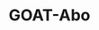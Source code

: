 ---
description : "Geo Open Accessibility Tool (GOAT) ist ein Open-Source-Webtool zur Erreichbarkeitsplanung mit Fokus auf Nachhaltigkeit."
layout : "what_is_goat"
title : "GOAT-Abo"
translationKey: "goat"
ogimage : "/images/request-demo/request_demo_ogimage.png"
hero_section:
  layout: left
  background_color_content: default
  image: "/images/GOAT/mockup-heatmap.webp"
  heading_logo: "/images/goat-logo.png"
  list_item:
  - Mit einer Vielzahl an Daten bestückt
  - Fusion von Stadt- und Verkehrsplanung
  - Intuitive Benutzeroberfläche
  - Open Source
  - Einarbeitung innerhalb eines Vormittags

sections:
  - order: 1
    quote_section:
      quote_items:
      - quote_image: "/images/index/digital-freiburg.png"
        quote_text: '„Ein hervorragendes Tool zur datengestützten, modernen Stadt- und Mobilitätsplanung für ambitionierte 15-Minuten-Städte.“​'
        author_name: "Dr. Michael Bauder, Stadt Freiburg"
      - quote_image: "/images/index/logo_lhm.webp"
        quote_text: '„GOAT ist ein sehr gutes Tool zur Berechnung und Darstellung von Erreichbarkeiten in der Verkehrs- und Stadtplanung.“​'
        author_name: "Attila Lüttmerding, Abteilungsleiter Grundlagen und Daten, Mobilitätsreferat, Landeshauptstadt München"
      - quote_image: "/images/index/logo_psu.webp"
        quote_text: '„GOAT hat entscheidende Vorteile für eine umweltgerechte Stadt-, Orts- und Raumplanung, da es von vornherein die Nutzerperspektive beinhaltet und nicht zuerst die Expertensicht repräsentiert. Das ist neu!“​'
        author_name: "Dr. Johannes Gnädinger, Prof. Schaller UmweltConsult GmbH"
      - quote_image: "/images/index/logo_freising.webp"
        quote_text: '„Eine richtungsweisende Unterstützung bei der Umsetzung der 15-Minuten-Stadt!“​'
        author_name: "Jonas Bellingrodt, Amt für Stadtplanung und Umwelt, Stadt Freising"
      - quote_image: "/images/index/logo_ffb.webp"
        quote_text: '„In Fürstenfeldbruck wird GOAT in der Stadt- und Verkehrsplanung genutzt und ist eine große Hilfe für die Erreichbarkeitsanalysen zu Fuß und mit dem Fahrrad“​'
        author_name: "Dr. Montserrat Miramontes, Mobilitätsmanagerin, Stadt Fürstenfeldbruck"
      - quote_image: "/images/index/logo_mvv.webp"
        quote_text: '„GOAT bringt durch intuitive und schnelle Analysen mit optisch ansprechenden und leicht verständlichen Ergebnissen einen großen Mehrwert zur Beantwortung komplexer Planungsprobleme im Mobilitätssektor."​'
        author_name: "Shravan Shinde, Bereich Konzeption & Consulting, Münchner Verkehrs- und Tarifverbund GmbH"

  - order: 2
    discover_section:
      background_color_content: primary
      list_item:
      - heading: "Das Tool für die integrierte Stadt- und Verkehrsplanung."
        text: 'Wir bieten mit GOAT eine Planungssoftware, die es erlaubt mit Hilfe von Erreichbarkeitsanalysen mühelos den Ist-Zustand zu analysieren und neue Konzepte und Vorhaben, wie den Bau neuer Infrastruktur oder Einrichtungen (z.B. Kindergarten, Bikesharing Station) zu bewerten.'
        button:
          url: '#'
          label: 'GOAT-Abo entdecken'
        video:
          video_bg: '/images/index/mockuper-2.png'
          video_url: 'https://player.vimeo.com/video/411721219?autoplay=1&muted=1'
      - heading: "Aufbereitung komplexer Daten"
        text: 'GOAT ist mit einer Fülle an komplexen räumlichen Daten ausgestattet. Im GOAT-Abo sind u.a. Points-of-Interests, Gebäude, Bevölkerungsdaten, Flächennutzung, Umweltdaten und verschiedene Hintergrundkarten enthalten. Außerdem können problemlos eigene Datensätze integriert werden.'
        img: '/images/GOAT/data_gif.gif'
      - heading: "Faktenbasierte Erreichbarkeitsanalysen"
        text: 'Mit GOAT steigert sich nicht nur die Effizienz, sondern die faktenbasierten Analysen unterstützen in bisher oft subjektiven Entscheidungs- und Investitionsprozessen.'
        video:
          video_bg: '/images/index/mockuper-4.png'
          video_url: ''

  - order: 3
    goat_abo_section:
      heading: 'GOAT Abo'
      text: 'Das GOAT-Abo ermöglicht Ihnen die individuelle Zusammensetzung von GOAT, zugeschnitten auf Ihre Bedürfnisse. Die Preisgestaltung richten sich nach der gewählten Gebietsgröße und der Einwohnerzahl. Schon ab 3.000 € / Jahr buchbar.'

  - order: 4
    question_section:
      list_item:
      - img: '/images/index/undraw_map_re_60yf.png'
        heading: 'Gebietsgröße wählen'
        sub_heading: 'Kommune - Landkreis - Verkehrsverbund - ...'
        text: 'Wählen Sie ihr Wunschgebiet für GOAT.​ Die Preisgestaltung richtet sich nach der Anzahl der Einwohner. '
      - img: '/images/index/undraw_pitching_re_fpgk.png'
        heading: 'Module wählen'
        sub_heading: 'Fußverkehr  - Radverkehr - ÖPNV'
        text: 'Jedes Modul ermöglicht es Ihnen, unabhängig von den gewählten Funktionen, Erreichbarkeitsanalysen des Ist-Zustandes für die ausgewählten Verkehrsmittel (Fuß, Rad und/oder ÖPNV) durchzuführen.'
      - img: '/images/index/undraw_select_option_re_u4qn.png'
        heading: 'Szenario-Funktionen wählen'
        sub_heading: 'Wege - Points-of-Interest - Gebäude'
        text: 'Die Szenario-Funktionen ermöglichen es jeweils, die Effekte neuer Infrastruktur (Wege, POIs, und/oder Gebäude) zu analysieren und die Auswirkungen auf die Erreichbarkeit zu ermitteln.'
      - img: '/images/index/undraw_team_spirit_re_yl1v.png'
        heading: 'Anzahl der Benutzer:innen wählen'
        text: 'Standardmäßig ist ein:e Nutzer:in im Preis inbegriffen. Wenn Sie GOAT im Team benutzen möchten, können Sie gerne mehr Nutzer:innen hinzubuchen.'

  - order: 5
    goat_contact_section:
      heading: 'Ihr Interesse ist geweckt?'
      button:
        url: 'kontakt'
        label: 'Kontaktieren Sie uns.'

  - order: 6
    feature_section:
      background_color_content: default
      list_item:
      - url: '/request-demo/'
        heading: 'GOAT-Demo'
        text: 'Testen Sie alle GOAT Funktionen in unserer Demoversion.'
        icon: 'images/index/goat-icon.svg'
      - url: '/goat-references/'
        heading: 'Referenzen'
        text: 'Entdecken Sie bisherige Einsätze und Anwendungen von GOAT.'
        icon: images/index/code.svg
      - url: '/videos/'
        heading: 'Videos'
        text: 'Videos geben einen Überblick zu den Funktionen und Einsatzmöglichkeiten von GOAT.'
        icon: images/index/video.svg
      - url: '/tutorials/isochrone/'
        heading: 'Tutorials'
        text: 'Schritt-für-Schritt Anleitung zur Beantwortung typischer Planungsfragen mit GOAT.'
        icon: images/index/docs.svg

  - order: 7
    service_section:
      heading: 'Weitere Services'
      text: 'Wir unterstützen Sie gerne bei der bestmöglichen Umsetzung Ihres Vorhabens durch:​ Workshops und Schulungen, Implementierung von individuellen Funktionen (z.B. Barrierefreiheitscheck, Schulwegcheck)​, weitere WebGIS-Entwicklung ​und Beratungsleistungen.'
      list_items: 
      - url: '#'
        heading: ''
        img: '/images/index/Product-Beratung.png'
      - url: '#'
        heading: ''
        img: '/images/index/Product-Web-GIS.png'


---